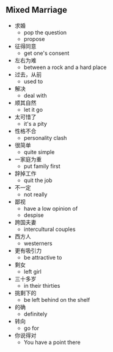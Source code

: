 ## Mixed Marriage

* 求婚
  * pop the question
  * propose
* 征得同意
  * get one's consent
* 左右为难
  * between a rock and a hard place
* 过去，从前
  * used to
* 解决
  * deal with
* 顺其自然
  * let it go
* 太可惜了
  * it's a pity
* 性格不合
  * personality clash
* 很简单
  * quite simple
* 一家庭为重
  * put family first
* 辞掉工作
  * quit the job
* 不一定
  * not really
* 鄙视
  * have a low opinion of
  * despise
* 跨国夫妻
  * intercultural couples
* 西方人
  * westerners
* 更有吸引力
  * be attractive to
* 剩女
  * left girl
* 三十多岁
  * in their thirties
* 挑剩下的
  * be left behind on the shelf
* 的确
  * definitely
* 转向
  * go for
* 你说得对
  * You have a point there